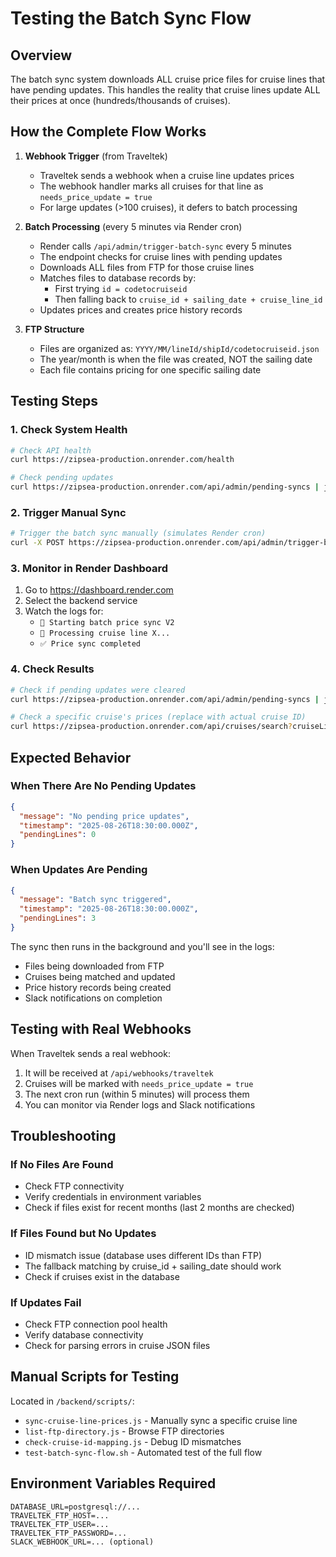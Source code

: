 # Testing the Batch Sync Flow

## Overview
The batch sync system downloads ALL cruise price files for cruise lines that have pending updates. This handles the reality that cruise lines update ALL their prices at once (hundreds/thousands of cruises).

## How the Complete Flow Works

1. **Webhook Trigger** (from Traveltek)
   - Traveltek sends a webhook when a cruise line updates prices
   - The webhook handler marks all cruises for that line as `needs_price_update = true`
   - For large updates (>100 cruises), it defers to batch processing

2. **Batch Processing** (every 5 minutes via Render cron)
   - Render calls `/api/admin/trigger-batch-sync` every 5 minutes
   - The endpoint checks for cruise lines with pending updates
   - Downloads ALL files from FTP for those cruise lines
   - Matches files to database records by:
     - First trying `id = codetocruiseid`
     - Then falling back to `cruise_id + sailing_date + cruise_line_id`
   - Updates prices and creates price history records

3. **FTP Structure**
   - Files are organized as: `YYYY/MM/lineId/shipId/codetocruiseid.json`
   - The year/month is when the file was created, NOT the sailing date
   - Each file contains pricing for one specific sailing date

## Testing Steps

### 1. Check System Health
```bash
# Check API health
curl https://zipsea-production.onrender.com/health

# Check pending updates
curl https://zipsea-production.onrender.com/api/admin/pending-syncs | jq
```

### 2. Trigger Manual Sync
```bash
# Trigger the batch sync manually (simulates Render cron)
curl -X POST https://zipsea-production.onrender.com/api/admin/trigger-batch-sync | jq
```

### 3. Monitor in Render Dashboard
1. Go to https://dashboard.render.com
2. Select the backend service
3. Watch the logs for:
   - `🔄 Starting batch price sync V2`
   - `📁 Processing cruise line X...`
   - `✅ Price sync completed`

### 4. Check Results
```bash
# Check if pending updates were cleared
curl https://zipsea-production.onrender.com/api/admin/pending-syncs | jq

# Check a specific cruise's prices (replace with actual cruise ID)
curl https://zipsea-production.onrender.com/api/cruises/search?cruiseLineId=3&limit=5 | jq
```

## Expected Behavior

### When There Are No Pending Updates
```json
{
  "message": "No pending price updates",
  "timestamp": "2025-08-26T18:30:00.000Z",
  "pendingLines": 0
}
```

### When Updates Are Pending
```json
{
  "message": "Batch sync triggered",
  "timestamp": "2025-08-26T18:30:00.000Z",
  "pendingLines": 3
}
```

The sync then runs in the background and you'll see in the logs:
- Files being downloaded from FTP
- Cruises being matched and updated
- Price history records being created
- Slack notifications on completion

## Testing with Real Webhooks

When Traveltek sends a real webhook:
1. It will be received at `/api/webhooks/traveltek`
2. Cruises will be marked with `needs_price_update = true`
3. The next cron run (within 5 minutes) will process them
4. You can monitor via Render logs and Slack notifications

## Troubleshooting

### If No Files Are Found
- Check FTP connectivity
- Verify credentials in environment variables
- Check if files exist for recent months (last 2 months are checked)

### If Files Found but No Updates
- ID mismatch issue (database uses different IDs than FTP)
- The fallback matching by cruise_id + sailing_date should work
- Check if cruises exist in the database

### If Updates Fail
- Check FTP connection pool health
- Verify database connectivity
- Check for parsing errors in cruise JSON files

## Manual Scripts for Testing

Located in `/backend/scripts/`:
- `sync-cruise-line-prices.js` - Manually sync a specific cruise line
- `list-ftp-directory.js` - Browse FTP directories
- `check-cruise-id-mapping.js` - Debug ID mismatches
- `test-batch-sync-flow.sh` - Automated test of the full flow

## Environment Variables Required
```
DATABASE_URL=postgresql://...
TRAVELTEK_FTP_HOST=...
TRAVELTEK_FTP_USER=...
TRAVELTEK_FTP_PASSWORD=...
SLACK_WEBHOOK_URL=... (optional)
```